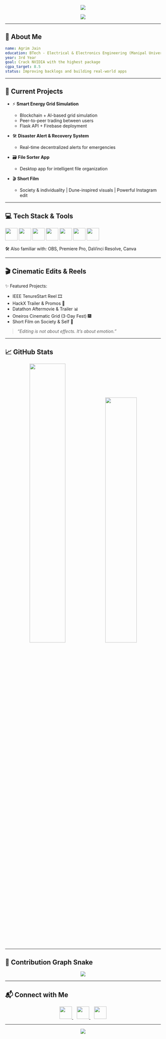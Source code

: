 <!-- Header with Animation -->
<p align="center">
  <img src="https://capsule-render.vercel.app/api?text=Hey! I'm Agrim Jain 👨‍💻&animation=fadeIn&type=waving&color=gradient&height=100"/>
</p>

<p align="center">
  <img src="https://readme-typing-svg.demolab.com/?lines=EEE+Student+@+MUJ;Aspiring+NVIDIA+Intern;Python+%7C+Blockchain+%7C+AI+Learner;Cinematic+Video+Editor&center=true&width=500&height=30"/>
</p>

---

## 🧠 About Me

```yaml
name: Agrim Jain
education: BTech - Electrical & Electronics Engineering (Manipal University Jaipur)
year: 3rd Year
goal: Crack NVIDIA with the highest package
cgpa_target: 8.5
status: Improving backlogs and building real-world apps
```

---

## 🔭 Current Projects

- ⚡ **Smart Energy Grid Simulation**
  - Blockchain + AI-based grid simulation
  - Peer-to-peer trading between users
  - Flask API + Firebase deployment

- 🛠 **Disaster Alert & Recovery System**
  - Real-time decentralized alerts for emergencies

- 🗃 **File Sorter App**
  - Desktop app for intelligent file organization

- 🎬 **Short Film**
  - Society & individuality | Dune-inspired visuals | Powerful Instagram edit

---

## 💻 Tech Stack & Tools

<p align="left">
  <img src="https://cdn.jsdelivr.net/gh/devicons/devicon/icons/python/python-original.svg" width="40"/>
  <img src="https://cdn.jsdelivr.net/gh/devicons/devicon/icons/solidity/solidity-original.svg" width="40"/>
  <img src="https://cdn.jsdelivr.net/gh/devicons/devicon/icons/c/c-original.svg" width="40"/>
  <img src="https://cdn.jsdelivr.net/gh/devicons/devicon/icons/matlab/matlab-original.svg" width="40"/>
  <img src="https://cdn.jsdelivr.net/gh/devicons/devicon/icons/git/git-original.svg" width="40"/>
  <img src="https://cdn.jsdelivr.net/gh/devicons/devicon/icons/vscode/vscode-original.svg" width="40"/>
  <img src="https://cdn.jsdelivr.net/gh/devicons/devicon/icons/firebase/firebase-plain.svg" width="40"/>
</p>

🛠 Also familiar with: OBS, Premiere Pro, DaVinci Resolve, Canva

---

## 🎬 Cinematic Edits & Reels

✨ Featured Projects:

- IEEE TenureStart Reel 🎞️  
- HackX Trailer & Promos 🎯  
- Datathon Aftermovie & Trailer 📊  
- Oneiros Cinematic Grid (3-Day Fest) 🎆  
- Short Film on Society & Self 🎥  

> *“Editing is not about effects. It’s about emotion.”*

---

## 📈 GitHub Stats

<p align="center">
  <img src="https://github-readme-stats.vercel.app/api?username=agrimjain015&show_icons=true&theme=tokyonight" width="48%"/>
  <img src="https://github-readme-stats.vercel.app/api/top-langs/?username=agrimjain015&layout=compact&theme=tokyonight" width="45%"/>
</p>

---

## 🐍 Contribution Graph Snake

<p align="center">
  <img src="https://github.com/agrimjain015/agrimjain015/blob/output/github-contribution-grid-snake.svg"/>
</p>

---

## 📬 Connect with Me

<p align="center">
  <a href="https://www.linkedin.com/in/agrimjain015" target="_blank">
    <img src="https://cdn-icons-png.flaticon.com/512/174/174857.png" width="40"/>
  </a>
  &nbsp;&nbsp;
  <a href="mailto:agrimjain015@gmail.com" target="_blank">
    <img src="https://cdn-icons-png.flaticon.com/512/732/732200.png" width="40"/>
  </a>
  &nbsp;&nbsp;
  <a href="https://www.instagram.com/" target="_blank">
    <img src="https://cdn-icons-png.flaticon.com/512/174/174855.png" width="40"/>
  </a>
</p>

---

<p align="center">
  <img src="https://capsule-render.vercel.app/api?text=Thanks+for+visiting!+🌟&animation=fadeIn&type=waving&color=gradient&height=80"/>
</p>
